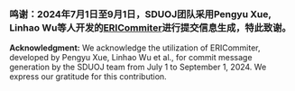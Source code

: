 ### 鸣谢：2024年7月1日至9月1日，SDUOJ团队采用Pengyu Xue, Linhao Wu等人开发的[ERICommiter](https://arxiv.org/abs/2404.14824)进行提交信息生成，特此致谢。
**Acknowledgment:**
We acknowledge the utilization of ERICommiter, developed by Pengyu Xue, Linhao Wu et al., for commit message generation by the SDUOJ team from July 1 to September 1, 2024. We express our gratitude for this contribution.
